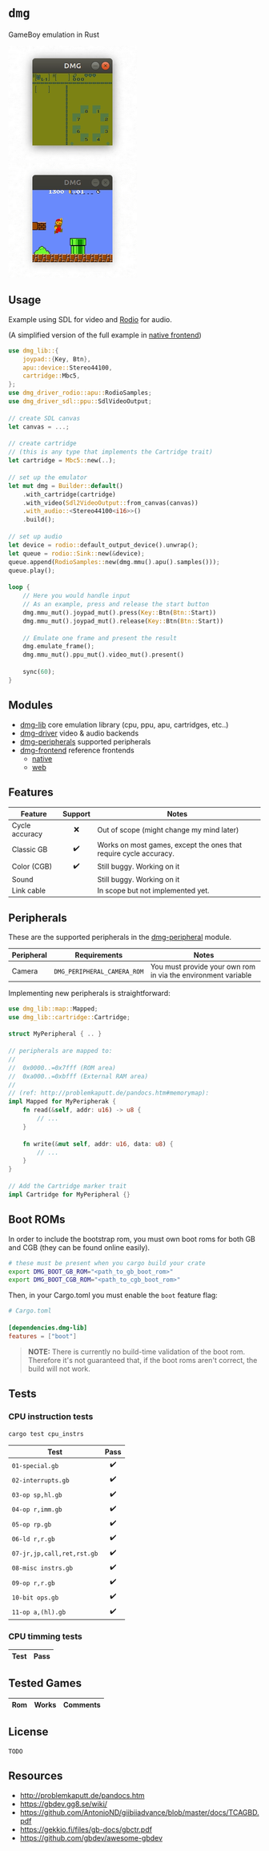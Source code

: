 # `dmg`

GameBoy emulation in Rust

![](assets/zelda.gif)
![](assets/mario.gif)

## Usage

Example using SDL for video and [Rodio] for audio.

(A simplified version of the full example in [native frontend])

[Rodio]: https://github.com/tomaka/rodio
[native frontend]: dmg-frontend/native/src/main.rs

```rust
use dmg_lib::{
    joypad::{Key, Btn},
    apu::device::Stereo44100,
    cartridge::Mbc5,
};
use dmg_driver_rodio::apu::RodioSamples;
use dmg_driver_sdl::ppu::SdlVideoOutput;

// create SDL canvas
let canvas = ...;

// create cartridge
// (this is any type that implements the Cartridge trait)
let cartridge = Mbc5::new(..);

// set up the emulator
let mut dmg = Builder::default()
    .with_cartridge(cartridge)
    .with_video(Sdl2VideoOutput::from_canvas(canvas))
    .with_audio::<Stereo44100<i16>>()
    .build();

// set up audio
let device = rodio::default_output_device().unwrap();
let queue = rodio::Sink::new(&device);
queue.append(RodioSamples::new(dmg.mmu().apu().samples()));
queue.play();

loop {
    // Here you would handle input
    // As an example, press and release the start button
    dmg.mmu_mut().joypad_mut().press(Key::Btn(Btn::Start))
    dmg.mmu_mut().joypad_mut().release(Key::Btn(Btn::Start))
    
    // Emulate one frame and present the result
    dmg.emulate_frame();
    dmg.mmu_mut().ppu_mut().video_mut().present()

    sync(60);
}
```

## Modules

- [dmg-lib](dmg-lib) core emulation library (cpu, ppu, apu, cartridges, etc..)
- [dmg-driver](dmg-driver) video & audio backends
- [dmg-peripherals](dmg-peripheral) supported peripherals
- [dmg-frontend](dmg-frontend) reference frontends
    - [native](dmg-frontend/native)
    - [web](dmg-frontend/web)

    
## Features

| Feature        | Support | Notes
| -------------- | :-----: | ---
| Cycle accuracy | ❌      | Out of scope (might change my mind later)
| Classic GB     | ✔️       | Works on most games, except the ones that require cycle accuracy.
| Color (CGB)    | ✔️       | Still buggy. Working on it
| Sound          |         | Still buggy. Working on it
| Link cable     |         | In scope but not implemented yet.

## Peripherals

These are the supported peripherals in the [dmg-peripheral](dmg-peripheral) module.

| Peripheral | Requirements                | Notes 
| ---        | ---                         | ---
| Camera     | `DMG_PERIPHERAL_CAMERA_ROM` | You must provide your own rom in via the environment variable

Implementing new peripherals is straightforward:

```Rust
use dmg_lib::map::Mapped;
use dmg_lib::cartridge::Cartridge;

struct MyPeripheral { .. }

// peripherals are mapped to:
//
//  0x0000..=0x7fff (ROM area)
//  0xa000..=0xbfff (External RAM area)
//
// (ref: http://problemkaputt.de/pandocs.htm#memorymap):
impl Mapped for MyPeripherak { 
    fn read(&self, addr: u16) -> u8 {
        // ...
    }

    fn write(&mut self, addr: u16, data: u8) {
        // ...
    }
}

// Add the Cartridge marker trait
impl Cartridge for MyPeripheral {}
```

## Boot ROMs

In order to include the bootstrap rom, you must own boot roms for both GB and CGB (they can be found online easily).

```bash
# these must be present when you cargo build your crate
export DMG_BOOT_GB_ROM="<path_to_gb_boot_rom>"
export DMG_BOOT_CGB_ROM="<path_to_cgb_boot_rom>"
```

Then, in your Cargo.toml you must enable the `boot` feature flag:

```toml
# Cargo.toml

[dependencies.dmg-lib]
features = ["boot"]
```

> **NOTE:** There is currently no build-time validation of the boot rom. Therefore it's not guaranteed that, if the boot roms aren't correct, the build will not work.

## Tests

### CPU instruction tests

```bash
cargo test cpu_instrs
```

| Test                       | Pass
| -------------------------- | :---:
| `01-special.gb`            | ✔️
| `02-interrupts.gb`         | ✔️
| `03-op sp,hl.gb`           | ✔️
| `04-op r,imm.gb`           | ✔️
| `05-op rp.gb`              | ✔️
| `06-ld r,r.gb`             | ✔️
| `07-jr,jp,call,ret,rst.gb` | ✔️
| `08-misc instrs.gb`        | ✔️
| `09-op r,r.gb`             | ✔️
| `10-bit ops.gb`            | ✔️
| `11-op a,(hl).gb`          | ✔️

### CPU timming tests

| Test | Pass
| ---- | :---:

## Tested Games

| Rom | Works | Comments
| --- | ----- | ---

## License

`TODO`

## Resources

- http://problemkaputt.de/pandocs.htm
- https://gbdev.gg8.se/wiki/
- https://github.com/AntonioND/giibiiadvance/blob/master/docs/TCAGBD.pdf
- https://gekkio.fi/files/gb-docs/gbctr.pdf
- https://github.com/gbdev/awesome-gbdev
